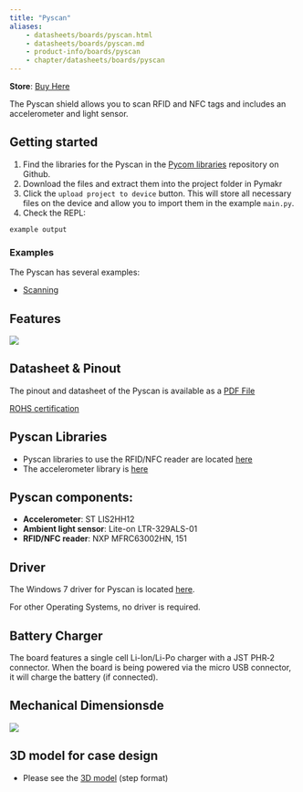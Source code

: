 ```yaml
---
title: "Pyscan"
aliases:
    - datasheets/boards/pyscan.html
    - datasheets/boards/pyscan.md
    - product-info/boards/pyscan
    - chapter/datasheets/boards/pyscan
---
```

**Store**: [Buy Here](https://pycom.io/product/pyscan/)

The Pyscan shield allows you to scan RFID and NFC tags and includes an accelerometer and light sensor.

## Getting started
1. Find the libraries for the Pyscan in the [Pycom libraries](https://github.com/pycom/pycom-libraries/tree/master/shields) repository on Github. 
1. Download the files and extract them into the project folder in Pymakr
1. Click the `upload project to device` button. This will store all necessary files on the device and allow you to import them in the example `main.py`.
1. Check the REPL:
```
example output
```

### Examples
The Pyscan has several examples:
* [Scanning](/tutorials/expansionboards/scanning/)

## Features

![](/gitbook/assets/pyscan-pinout-1.png)
## Datasheet & Pinout

The pinout and datasheet of the Pyscan is available as a [PDF File](/gitbook/assets/pyscan-pinout.pdf)

[ROHS certification](/gitbook/assets/RoHs_declarations/RoHS-for-Pyscan(8286-00031P)-20190523.pdf)



## Pyscan Libraries

* Pyscan libraries to use the RFID/NFC reader are located [here](https://github.com/pycom/pycom-libraries/tree/master/pyscan)
* The accelerometer library is [here](https://github.com/pycom/pycom-libraries/blob/master/pytrack/lib/LIS2HH12.py)

## Pyscan components:

* **Accelerometer**: ST LIS2HH12
* **Ambient light sensor**: Lite-on LTR-329ALS-01
* **RFID/NFC reader**: NXP MFRC63002HN, 151

## Driver

The Windows 7 driver for Pyscan is located [here](/gettingstarted/software/drivers/).

For other Operating Systems, no driver is required.


## Battery Charger

The board features a single cell Li-Ion/Li-Po charger with a JST PHR‑2 connector. When the board is being powered via the micro USB connector, it will charge the battery (if connected).




## Mechanical Dimensionsde
![](/gitbook/assets/pyscan_V0.7_20180416_MecahnicalDimensions.png)

## 3D model for case design

* Please see the [3D model](/gitbook/assets/PyScan_v0.7.step) (step format)
